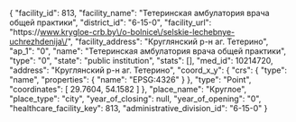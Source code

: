 {
    "facility_id": 813,
    "facility_name": "Тетеринская амбулатория врача общей практики",
    "district_id": "6-15-0",
    "facility_url": "https:\/\/www.krygloe-crb.by\/o-bolnice\/selskie-lechebnye-uchrezhdenija\/",
    "facility_address": "Круглянский р-н аг. Тетерино",
    "ap_1": "0",
    "name": "Тетеринская амбулатория врача общей практики",
    "type": "0",
    "state": "public institution",
    "stats": [],
    "med_id": 10214720,
    "address": "Круглянский р-н аг. Тетерино",
    "coord_x_y": {
        "crs": {
            "type": "name",
            "properties": {
                "name": "EPSG:4326"
            }
        },
        "type": "Point",
        "coordinates": [
            29.7604,
            54.1582
        ]
    },
    "place_name": "Круглое",
    "place_type": "city",
    "year_of_closing": null,
    "year_of_opening": "0",
    "healthcare_facility_key": 813,
    "administrative_division_id": "6-15-0"
}